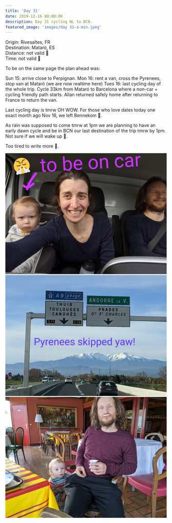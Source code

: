 ```yaml
---
title: 'Day 31'
date: 2019-12-16 00:00:00
description: Day 31 cycling NL to BCN.
featured_image: 'images/day 31-a-min.jpeg'
---
```


Origin: Rivesaltes, FR <br>
Destination: Mataró, ES <br>
Distance: not valid 🚚 <br>
Time: not valid 🚚 <br>

To be on the same page the plan ahead was:

Sun 15: arrive close to Perpignan.
Mon 16: rent a van, cross the Pyrenees, stop van at Mataró (we are now realtime here)
Tues 16: last cycling day of the whole trip. Cycle 33km from Mataró to Barcelona where a non-car + cycling friendly path starts.
Allan returned safely home after returning to France to return the van.

Last cycling day is tmrw OH WOW. For those who love dates today one exact month ago Nov 16, we left Bennekom 🤍.

As rain was supposed to come tmrw at 1pm we are planning to have an early dawn cycle and be in BCN our last destination of the trip tmrw by 1pm. Not sure if we will wake up 🙊.

Too tired to write more 🤗.

<div class="gallery" data-columns="1">
	<img src="/images/day 31-a-min.jpeg">
	<img src="/images/day 31-b-min.jpeg">
	<img src="/images/day 31-c-min.jpg">
</div>
